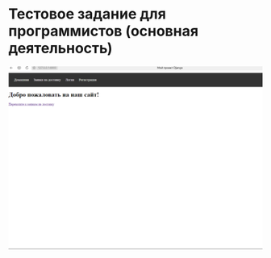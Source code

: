 # Тестовое задание для программистов (основная деятельность)  


![Uploading 1.png…](https://github.com/SergeyTsVL/TZ_vacancy/blob/main/images/1.png)